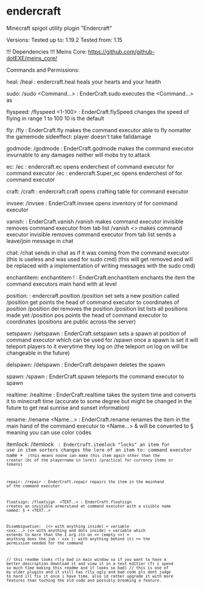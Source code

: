 # endercraft
Minecraft spigot utility plugin "Endercraft"

Versions:
  Tested up to: 1.19.2
  Tested from: 1.15

!!! Dependencies !!!
Meins Core: https://github.com/github-dotEXE/meins_core/

Commands and Permissions:

  heal:
    /heal : endercraft.heal
      heals your hearts and your health
    
  sudo:
    /sudo <Player> <Command...> : EnderCraft.sudo
      executes the <Command...> as <Player>
    
  flyspeed:
    /flyspeed <1-100> : EnderCraft.flySpeed
      changes the speed of flying in range 1 to 100
      10 is the default
    
  fly:
    /fly : EnderCraft.fly
      makes the command executor able to fly nomatter the gamemode
      sideeffect: player doesn't take falldamage
    
  godmode:
    /godmode : EnderCraft.godmode
      makes the command executor invurnable to any damages
      neither will mobs try to attack
    
  ec:
    /ec : endercraft.ec
      opens enderchest of command executor for command executor
    /ec <Player> : endercraft.Super_ec
      opens enderchest of <Player> for command executor
    
  craft:
    /craft : endercraft.craft
      opens crafting table for command executor
    
  invsee:
    /invsee <Player> : EnderCraft.invsee
      opens inventory of <Player> for command executor
    
  vanish: : EnderCraft.vanish
    /vanish
      makes command executor invisible 
      removes command executor from tab list
    /vanish <>
      makes command executor invisible 
      removes command executor from tab list
      sends a leave/join message in chat
    
  chat:
    /chat <Message>
      sends <Message> in chat as if it was coming from the command executor
      (this is useless and was used for sudo cmd)
      (this will get removed and will be replaced with a implementation of writing messages with the sudo cmd)
      
  enchantitem:
    enchantitem <enchantment> <level>! : EnderCraft.enchantitem
      enchants the item the command executors main hand with <enchantment> at level <level> 
      
  position: : endercraft.position
    /position set <name>
      sets a new position called <name>
    /position get <name>
      points the head of command executor to coordinates of position <name>
    /position del <name>
      removes the position <name>
    /position list
      lists all positions made yet
    /position pos <x> <y> <z>
      points the head of command executor to coordinates
    (positions are public across the server)
    
  setspawn:
    /setspawn : EnderCraft.setspawn
      sets a spawn at position of command executor which can be used for /spawn
      once a spawn is set it will teleport players to it everytime they log on
      (the teleport on log on will be changeable in the future)
      
  delspawn:
    /delspawn : EnderCraft.delspawn
      deletes the spawn
      
  spawn:
    /spawn : EnderCraft.spawn
      teleports the command executor to spawn
    
  realtime:
    /realtime : EnderCraft.realtime
      takes the system time and converts it to minecraft time
      (accurate to some degree but might be changed in the future to get real sunrise and sunset information)
    
  rename:
    /rename <Name...> : EnderCraft.rename
      renames the item in the main hand of the command executor to <Name...>
      & will be converted to § meaning you can use color codes
      
  itemlock:
    /itemlock <Code> : EnderCraft.itemlock
      "locks" an item for use in item sorters
      changes the lore of an item to: command executor name + <code>
      (this means noone can make this item again other than the creator (bc of the playername in lore))
      (practical for currency items or tokens)
      
  repair:
    /repair : EnderCraft.repair
      repairs the item in the mainhand of the command executor
    
  floatsign:
    /floatsign <Color> <TEXT..> : EnderCraft.floatsign
      creates an invisible armorstand at command executor with a visible name named: §<Color> + <TEXT..>
   
   
Disambiguation:
  <xxx> (<> with anything inside) = variable
  <xxx...> (<> with anything and dots inside) = variable which extends to more than the 1 arg its on
  <> (empty <>) = anything does the job
  : xxx (: with anything behind it) == the permission needed for the command
  
  
  
  
  
  
  
  
  
  
  
  
  
  
  
  
  
  // thsi readme looks rlly bad in main window so if you want to have a better description download it and view it in a text editior (fr i spend so much time making this readme and it looks so bad)
  // this is one of my older plugins and it still has rlly ugly and bad code pls dont judge to hard ill fix it once i have time. also id rather upgrade it with more features than toching the old code and possibly breaking a feature.
